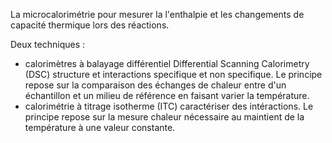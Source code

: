 
La microcalorimétrie pour mesurer la l'enthalpie et les changements de capacité thermique lors des réactions.
  
Deux techniques :

* calorimètres à balayage différentiel Differential Scanning Calorimetry (DSC) structure et interactions specifique et non specifique. Le principe repose sur la comparaison des échanges de chaleur entre d'un échantillon et un milieu de référence en faisant varier la température.
* calorimétrie à titrage isotherme (ITC) caractériser des intéractions. Le principe repose sur la mesure chaleur nécessaire au maintient de la température à une valeur constante.